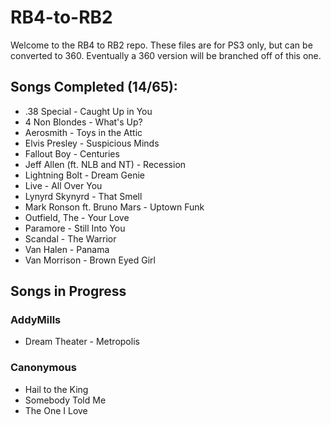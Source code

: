 # RB4-to-RB2

Welcome to the RB4 to RB2 repo. These files are for PS3 only, but can be converted to 360. Eventually a 360 version will be branched off of this one.

## Songs Completed (14/65):
*  .38 Special - Caught Up in You
*  4 Non Blondes - What's Up?
*  Aerosmith - Toys in the Attic
*  Elvis Presley - Suspicious Minds
*  Fallout Boy - Centuries
*  Jeff Allen (ft. NLB and NT) - Recession
*  Lightning Bolt - Dream Genie
*  Live - All Over You
*  Lynyrd Skynyrd - That Smell
*  Mark Ronson ft. Bruno Mars - Uptown Funk
*  Outfield, The - Your Love
*  Paramore - Still Into You
*  Scandal - The Warrior
*  Van Halen - Panama
*  Van Morrison - Brown Eyed Girl


## Songs in Progress

### AddyMills
*  Dream Theater - Metropolis


### Canonymous
*  Hail to the King
*  Somebody Told Me 
*  The One I Love
